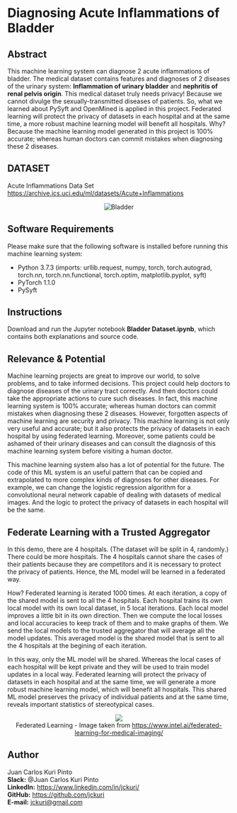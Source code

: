 # Diagnosing Acute Inflammations of Bladder

## Abstract
This machine learning system can diagnose 2 acute inflammations of bladder. The medical dataset contains features and diagnoses of 2 diseases of the urinary system: **Inflammation of urinary bladder** and **nephritis of renal pelvis origin**. This medical dataset truly needs privacy! Because we cannot divulge the sexually-transmitted diseases of patients. So, what we learned about PySyft and OpenMined is applied in this project. Federated learning will protect the privacy of datasets in each hospital and at the same time, a more robust machine learning model will benefit all hospitals. Why? Because the machine learning model generated in this project is 100% accurate; whereas human doctors can commit mistakes when diagnosing these 2 diseases.

## DATASET

Acute Inflammations Data Set <br>
https://archive.ics.uci.edu/ml/datasets/Acute+Inflammations

<p align="center">
 <img src="images/bladder.jpg" title="Bladder">
</p>

## Software Requirements

Please make sure that the following software is installed before running this machine learning system:
- Python 3.7.3 (imports: urllib.request, numpy, torch, torch.autograd, torch.nn, torch.nn.functional, torch.optim, matplotlib.pyplot, syft)
- PyTorch 1.1.0
- PySyft 

## Instructions

Download and run the Jupyter notebook **Bladder Dataset.ipynb**, which contains both explanations and source code.

## Relevance & Potential 

Machine learning projects are great to improve our world, to solve problems, and to take informed decisions. This project could help doctors to diagnose diseases of the urinary tract correctly. And then doctors could take the appropriate actions to cure such diseases. In fact, this machine learning system is 100% accurate; whereas human doctors can commit mistakes when diagnosing these 2 diseases. However, forgotten aspects of machine learning are security and privacy. This machine learning is not only very useful and accurate; but it also protects the privacy of datasets in each hospital by using federated learning. Moreover, some patients could be ashamed of their urinary diseases and can consult the diagnosis of this machine learning system before visiting a human doctor.

This machine learning system also has a lot of potential for the future. The code of this ML system is an useful pattern that can be copied and extrapolated to more complex kinds of diagnoses for other diseases. For example, we can change the logistic regression algorithm for a convolutional neural network capable of dealing with datasets of medical images. And the logic to protect the privacy of datasets in each hospital will be the same.

## Federate Learning with a Trusted Aggregator

In this demo, there are 4 hospitals. (The dataset will be split in 4, randomly.) There could be more hospitals. The 4 hospitals cannot share the cases of their patients because they are competitors and it is necessary to protect the privacy of patients. Hence, the ML model will be learned in a federated way. 

How? Federated learning is iterated 1000 times. At each iteration, a copy of the shared model is sent to all the 4 hospitals. Each hospital trains its own local model with its own local dataset, in 5 local iterations. Each local model improves a little bit in its own direction. Then we compute the local losses and local accuracies to keep track of them and to make graphs of them. We send the local models to the trusted aggregator that will average all the model updates. This averaged model is the shared model that is sent to all the 4 hospitals at the begining of each iteration.

In this way, only the ML model will be shared. Whereas the local cases of each hospital will be kept private and they will be used to train model updates in a local way. Federated learning will protect the privacy of datasets in each hospital and at the same time, we will generate a more robust machine learning model, which will benefit all hospitals. This shared ML model preserves the privacy of individual patients and at the same time, reveals important statistics of stereotypical cases.

<p align="center">
 <img src="images/federated-learning.png"><br>
 Federated Learning - Image taken from <a href="https://www.intel.ai/federated-learning-for-medical-imaging/">https://www.intel.ai/federated-learning-for-medical-imaging/</a>
</p>

## Author
Juan Carlos Kuri Pinto<br>
**Slack:** @Juan Carlos Kuri Pinto<br>
**LinkedIn:** https://www.linkedin.com/in/jckuri/<br>
**GitHub:** https://github.com/jckuri<br>
**E-mail:** jckuri@gmail.com<br>
